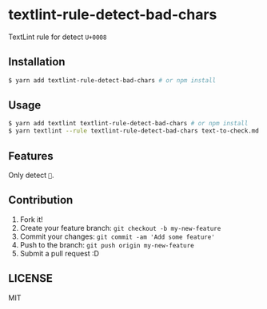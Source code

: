 # textlint-rule-detect-bad-chars

TextLint rule for detect `U+0008`

## Installation

```bash
$ yarn add textlint-rule-detect-bad-chars # or npm install
```

## Usage

```bash
$ yarn add textlint textlint-rule-detect-bad-chars # or npm install
$ yarn textlint --rule textlint-rule-detect-bad-chars text-to-check.md
```

## Features

Only detect ``.

## Contribution

1. Fork it!
2. Create your feature branch: `git checkout -b my-new-feature`
3. Commit your changes: `git commit -am 'Add some feature'`
4. Push to the branch: `git push origin my-new-feature`
5. Submit a pull request :D

## LICENSE

MIT
